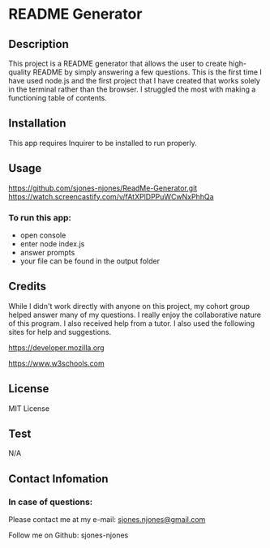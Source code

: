 # README Generator

## Description

This project is a README generator that allows the user to create high-quality README by simply answering a few questions. This is the first time I have used node.js and the first project that I have created that works solely in the terminal rather than the browser. I struggled the most with making a functioning table of contents.      

## Installation 

This app requires Inquirer to be installed to run properly.
  
## Usage

https://github.com/sjones-njones/ReadMe-Generator.git
https://watch.screencastify.com/v/fAtXPlDPPuWCwNxPhhQa

### To run this app:
* open console
* enter node index.js
* answer prompts
* your file can be found in the output folder

## Credits

While I didn't work directly with anyone on this project, my cohort group helped answer many of my questions. I really enjoy the collaborative nature of this program.  I also received help from a tutor. I also used the following sites for help and suggestions.

https://developer.mozilla.org

https://www.w3schools.com

## License

MIT License

## Test

N/A

## Contact Infomation

### In case of questions:

Please contact me at my e-mail: sjones.njones@gmail.com

Follow me on Github: sjones-njones
